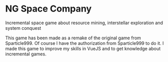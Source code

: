 # NG Space Company

Incremental space game about resource mining, interstellar exploration and system conquest

This game has been made as a remake of the original game from Sparticle999. Of course I have the authorization from Sparticle999 to do it. I made this game to improve my skills in VueJS and to get knowledge about incremental games.

